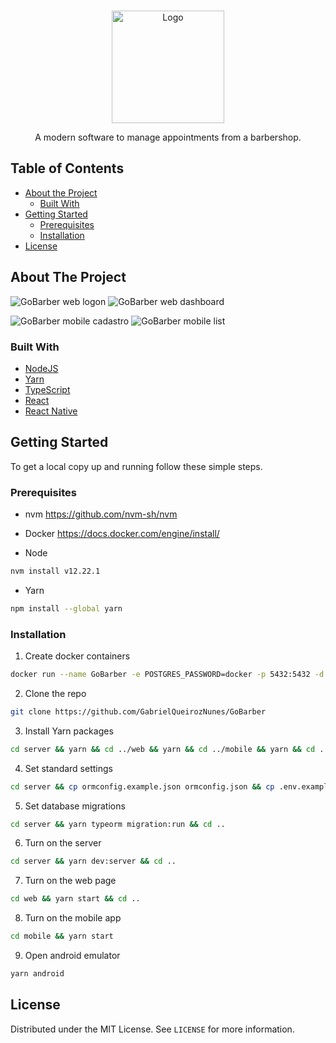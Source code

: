 <!-- PROJECT LOGO -->
<br />
<p align="center">
  <a href="https://github.com/GabrielQueirozNunes/GoBarber">
    <img src="web/src/assets/logo.svg" alt="Logo" height="180">
  </a>

  <p align="center">
    A modern software to manage appointments from a barbershop.
  </p>
</p>

<!-- TABLE OF CONTENTS -->
## Table of Contents

* [About the Project](#about-the-project)
  * [Built With](#built-with)
* [Getting Started](#getting-started)
  * [Prerequisites](#prerequisites)
  * [Installation](#installation)
* [License](#license)

<!-- ABOUT THE PROJECT -->
## About The Project

![GoBarber web logon](./assets/GoBarberWeb/Logon.png)
![GoBarber web dashboard](./assets/GoBarberWeb/Dashboard.png)

![GoBarber mobile cadastro](./assets/GoBarberMobile/Cadastrar.png)
![GoBarber mobile list](./assets/GoBarberMobile/Lista.png)
### Built With

* [NodeJS](https://nodejs.org/en/)
* [Yarn](https://yarnpkg.com/getting-started)
* [TypeScript](https://www.typescriptlang.org/)
* [React](https://pt-br.reactjs.org/)
* [React Native](https://reactnative.dev/)


<!-- GETTING STARTED -->
## Getting Started

To get a local copy up and running follow these simple steps.

### Prerequisites

* nvm
https://github.com/nvm-sh/nvm

* Docker
https://docs.docker.com/engine/install/

* Node
```sh
nvm install v12.22.1
```

* Yarn
```sh
npm install --global yarn
```

### Installation
 
1. Create docker containers
```sh
docker run --name GoBarber -e POSTGRES_PASSWORD=docker -p 5432:5432 -d postgres && docker run --name mongodb -p 27017:27017 -d -t mongo && docker run --name redis -p 6379:6379 -d -t redis:alpine
```
2. Clone the repo
```sh
git clone https://github.com/GabrielQueirozNunes/GoBarber
```
3. Install Yarn packages
```sh
cd server && yarn && cd ../web && yarn && cd ../mobile && yarn && cd ..
```
4. Set standard settings
```sh
cd server && cp ormconfig.example.json ormconfig.json && cp .env.example .env && cd ..
```
5. Set database migrations
```sh
cd server && yarn typeorm migration:run && cd ..
```
6. Turn on the server
```sh
cd server && yarn dev:server && cd ..
```
7. Turn on the web page
```sh
cd web && yarn start && cd ..
```
8. Turn on the mobile app
```sh
cd mobile && yarn start
```
9. Open android emulator
```sh
yarn android
```

<!-- LICENSE -->
## License

Distributed under the MIT License. See `LICENSE` for more information.
